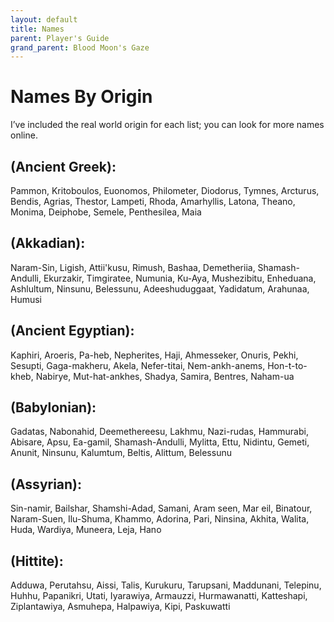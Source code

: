```yaml
---
layout: default
title: Names
parent: Player's Guide
grand_parent: Blood Moon's Gaze
---
```


# Names By Origin
I’ve included the real world origin for each list; you can look for more names online.

## (Ancient Greek):
Pammon, Kritoboulos, Euonomos, Philometer, Diodorus, Tymnes, Arcturus, Bendis, Agrias, Thestor, Lampeti, Rhoda, Amarhyllis, Latona, Theano, Monima, Deiphobe, Semele, Penthesilea, Maia

## (Akkadian): 
Naram-Sin, Ligish, Attii'kusu, Rimush, Bashaa, Demetheriia, Shamash-Andulli, Ekurzakir, Timgiratee, Numunia, Ku-Aya, Mushezibitu, Enheduana, Ashlultum, Ninsunu, Belessunu, Adeeshuduggaat, Yadidatum, Arahunaa, Humusi

## (Ancient Egyptian):
Kaphiri, Aroeris, Pa-heb, Nepherites, Haji, Ahmesseker, Onuris, Pekhi, Sesupti, Gaga-makheru, Akela, Nefer-titai, Nem-ankh-anems, Hon-t-to-kheb, Nabirye, Mut-hat-ankhes, Shadya, Samira, Bentres, Naham-ua

## (Babylonian):
Gadatas, Nabonahid, Deemethereesu, Lakhmu, Nazi-rudas, Hammurabi, Abisare, Apsu, Ea-gamil, Shamash-Andulli, Mylitta, Ettu, Nidintu, Gemeti, Anunit, Ninsunu, Kalumtum, Beltis, Alittum, Belessunu

## (Assyrian):
Sin-namir, Bailshar, Shamshi-Adad, Samani, Aram seen, Mar eil, Binatour, Naram-Suen, Ilu-Shuma, Khammo, Adorina, Pari, Ninsina, Akhita, Walita, Huda, Wardiya, Muneera, Leja, Hano

## (Hittite):
Adduwa, Perutahsu, Aissi, Talis, Kurukuru, Tarupsani, Maddunani, Telepinu, Huhhu, Papanikri, Utati, Iyarawiya, Armauzzi, Hurmawanatti, Katteshapi, Ziplantawiya, Asmuhepa, Halpawiya, Kipi, Paskuwatti
